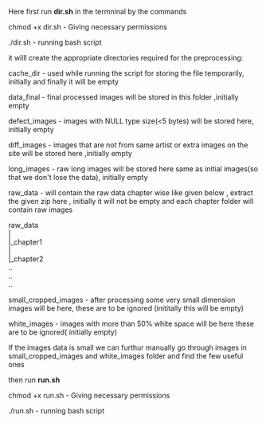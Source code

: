 Here first run **dir.sh** in the termninal by the commands


chmod +x dir.sh  - Giving necessary permissions


./dir.sh - running bash script


it willl create the appropriate directories required for the preprocessing:


cache_dir - used while running the script for storing the file temporarily, 
initially and finally it will be empty 


data_final - final processed images will be stored in this folder ,initially empty


defect_images - images with NULL type size(<5 bytes) will be stored here, initially empty


diff_images - images that are not from same artist or extra images on the site will be stored here ,initially empty


long_images - raw long images will be stored here  same as initial images(so that we don't lose the data), initially empty


raw_data - will contain the raw data chapter wise like given below , extract the given zip here , initially it will not be empty and each chapter folder will contain raw images

raw_data<br>
|<br>
|_chapter1<br>
|<br>
|_chapter2<br>
..<br>
..<br>
..<br>


small_cropped_images - after processing some very small dimension images will be here, these are to be ignored (inititally this will be empty)



white_images - images with more than 50% white space will be here  these are to be ignored( initially empty)


If the images data is small we can furthur manually go through images in small_cropped_images
and white_images folder and find the few useful ones 



then run **run.sh**

chmod +x run.sh  - Giving necessary permissions


./run.sh - running bash script



